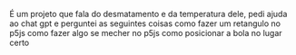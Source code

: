 É um projeto que fala do desmatamento e da temperatura dele, pedi ajuda ao chat gpt e perguntei as seguintes coisas 
como fazer um retangulo no p5js
como fazer algo se mecher no p5js 
como posicionar a bola no lugar certo
